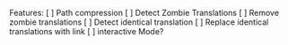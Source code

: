 Features:
[ ] Path compression
[ ] Detect Zombie Translations
[ ] Remove zombie translations
[ ] Detect identical translation
[ ] Replace identical translations with link
[ ] interactive Mode?

